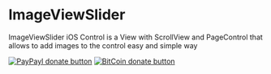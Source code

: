 # ImageViewSlider
ImageViewSlider iOS Control is a View with ScrollView and PageControl that allows to add images to the control easy and simple way


[![PayPayl donate button](https://img.shields.io/badge/paypal-donate-yellow.svg)](https://www.paypal.com/cgi-bin/webscr?cmd=_s-xclick&hosted_button_id=55VDNANF52EPL "Donate once-off to this project using Paypal")
[![BitCoin donate button](https://img.shields.io/badge/bitcoin-donate-yellow.svg)](https://www.coinbase.com/checkouts/763c0e80b4933a35092699119a0bb34b "Donate once-off to this project using BitCoin")
